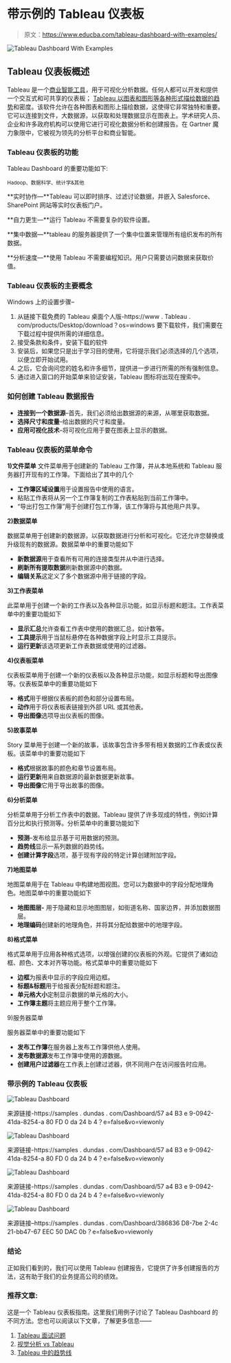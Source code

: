 # 带示例的 Tableau 仪表板

> 原文：<https://www.educba.com/tableau-dashboard-with-examples/>

![Tableau Dashboard With Examples](img/36fcf599203d727b06614efa1a9d030f.png)



## Tableau 仪表板概述

Tableau 是一个[商业智能工具](https://www.educba.com/12-best-business-intelligence-tool/)，用于可视化分析数据。任何人都可以开发和提供一个交互式和可共享的仪表板； [Tableau 以图表和图形等各种形式描绘数据的趋势](https://www.educba.com/tableau-interview-questions/)和密度。该软件允许在各种图表和图形上描绘数据，这使得它非常独特和重要。它可以连接到文件，大数据源，以获取和处理数据显示在图表上。学术研究人员、企业和许多政府机构可以使用它进行可视化数据分析和创建报告。在 Gartner 魔力象限中，它被视为领先的分析平台和商业智能。

### Tableau 仪表板的功能

Tableau Dashboard 的重要功能如下:

<small>Hadoop、数据科学、统计学&其他</small>

**实时协作—**Tableau 可以即时排序、过滤讨论数据，并嵌入 Salesforce、SharePoint 网站等实时仪表板门户。

**自力更生—**运行 Tableau 不需要复杂的软件设置。

**集中数据—**tableau 的服务器提供了一个集中位置来管理所有组织发布的所有数据。

**分析速度—**使用 Tableau 不需要编程知识。用户只需要访问数据来获取价值。

### Tableau 仪表板的主要概念

Windows 上的设置步骤–

1.  从链接下载免费的 Tableau 桌面个人版-https://www . Tableau . com/products/Desktop/download？os=windows 要下载软件，我们需要在下载过程中提供所需的详细信息。
2.  接受条款和条件，安装下载的软件
3.  安装后，如果您只是出于学习目的使用，它将提示我们必须选择的几个选项，以便立即开始试用。
4.  之后，它会询问您的姓名和许多细节，提供进一步进行所需的所有强制信息。
5.  通过进入窗口的开始菜单来验证安装，Tableau 图标将出现在搜索中。

### 如何创建 Tableau 数据报告

*   **连接到一个数据源**–首先，我们必须给出数据源的来源，从哪里获取数据。
*   **选择尺寸和度量**–给出数据的尺寸和度量。
*   **应用可视化技术**–将可视化应用于要在图表上显示的数据。

### Tableau 仪表板的菜单命令

**1)文件菜单**
文件菜单用于创建新的 Tableau 工作簿，并从本地系统和 Tableau 服务器打开现有的工作簿。下面给出了其中的几个

*   **工作簿区域设置**用于设置报告中使用的语言。
*   粘贴工作表将从另一个工作簿复制的工作表粘贴到当前工作簿中。
*   “导出打包工作簿”用于创建打包工作簿，该工作簿将与其他用户共享。

**2)数据菜单**

数据菜单用于创建新的数据源，以获取数据进行分析和可视化。它还允许您替换或升级现有的数据源。数据菜单中的重要功能如下

*   **新数据源**用于查看所有可用的连接类型并从中进行选择。
*   **刷新所有提取数据**刷新数据源中的数据。
*   **编辑关系**这定义了多个数据源中用于链接的字段。

**3)工作表菜单**

此菜单用于创建一个新的工作表以及各种显示功能，如显示标题和题注。工作表菜单中的重要功能如下

*   **显示汇总**允许查看工作表中使用的数据汇总，如计数等。
*   **工具提示**用于当鼠标悬停在各种数据字段上时显示工具提示。
*   **运行更新**该选项更新工作表数据或使用的过滤器。

**4)仪表板菜单**

仪表板菜单用于创建一个新的仪表板以及各种显示功能，如显示标题和导出图像等。仪表板菜单中的重要功能如下

*   **格式**用于根据仪表板的颜色和部分设置布局。
*   **动作**用于将仪表板表链接到外部 URL 或其他表。
*   **导出图像**选项导出仪表板的图像。

**5)故事菜单**

Story 菜单用于创建一个新的故事，该故事包含许多带有相关数据的工作表或仪表板。该菜单中的重要功能如下

*   **格式**根据故事的颜色和章节设置布局。
*   **运行更新**用来自数据源的最新数据更新故事。
*   **导出图像**它用于导出故事的图像。

**6)分析菜单**

分析菜单用于分析工作表中的数据。Tableau 提供了许多现成的特性，例如计算百分比和执行预测等。分析菜单中的重要功能如下

*   **预测**–发布给显示基于可用数据的预测。
*   **趋势线**显示一系列数据的趋势线。
*   **创建计算字段**选项，基于现有字段的特定计算创建附加字段。

**7)地图菜单**

地图菜单用于在 Tableau 中构建地图视图。您可以为数据中的字段分配地理角色。地图菜单中的重要功能如下

*   **地图图层-** 用于隐藏和显示地图图层，如街道名称、国家边界，并添加数据图层。
*   **地理编码**创建新的地理角色，并将其分配给数据中的地理字段。

**8)格式菜单**

格式菜单用于应用各种格式选项，以增强创建的仪表板的外观。它提供了诸如边框、颜色、文本对齐等功能。格式菜单中的重要功能如下

*   **边框**为报表中显示的字段应用边框。
*   **标题&标题**用于给报表分配标题和题注。
*   **单元格大小**定制显示数据的单元格的大小。
*   **工作簿主题**将主题应用于整个工作簿。

9)服务器菜单

服务器菜单中的重要功能如下

*   **发布工作簿**在服务器上发布工作簿供他人使用。
*   **发布数据源**发布工作簿中使用的源数据。
*   **创建用户过滤器**在工作表上创建过滤器，供不同用户在访问报告时应用。

### 带示例的 Tableau 仪表板

![Tableau Dashboard](img/5862604d11d29e41e9f75a5a035189c2.png)



来源链接-https://samples . dundas . com/Dashboard/57 a4 B3 e 9-0942-41da-8254-a 80 FD 0 da 24 b 4？e=false&vo=viewonly

![Tableau Dashboard](img/2e7e8e28fdff458f812c9b51157ba6fb.png)



来源链接-https://samples . dundas . com/Dashboard/57 a4 B3 e 9-0942-41da-8254-a 80 FD 0 da 24 b 4？e=false&vo=viewonly

![Tableau Dashboard](img/194316ffb606335b14c11606019dd118.png)



来源链接-https://samples . dundas . com/Dashboard/57 a4 B3 e 9-0942-41da-8254-a 80 FD 0 da 24 b 4？e=false&vo=viewonly

![Tableau Dashboard](img/c00f5a984eeda59ef8679bc69c5bb550.png)



来源链接–https://samples . dundas . com/Dashboard/386836 D8-7be 2-4c 21-bb47-67 EEC 50 DAC 0b？e=false&vo=viewonly

### 结论

正如我们看到的，我们可以使用 Tableau 创建报告，它提供了许多创建报告的方法，这有助于我们的业务提高公司的绩效。

### 推荐文章:

这是一个 Tableau 仪表板指南。这里我们用例子讨论了 Tableau Dashboard 的不同方法。您也可以阅读以下文章，了解更多信息——

1.  [Tableau 面试问题](https://www.educba.com/tableau-interview-questions/)
2.  [视觉分析 vs Tableau](https://www.educba.com/visual-analytics-vs-tableau/)
3.  [Tableau 中的趋势线](https://www.educba.com/trend-lines-in-tableau/)





